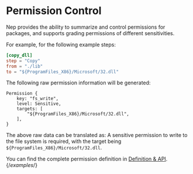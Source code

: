 # Permission Control

Nep provides the ability to summarize and control permissions for packages, and supports grading permissions of different sensitivities.

For example, for the following example steps:

```toml
[copy_dll]
step = "Copy"
from = "./lib"
to = "${ProgramFiles_X86}/Microsoft/32.dll"
```

The following raw permission information will be generated:

```plaintext
Permission {
    key: "fs_write",
    level: Sensitive,
    targets: [
        "${ProgramFiles_X86}/Microsoft/32.dll",
    ],
}
```
The above raw data can be translated as: A sensitive permission to write to the file system is required, with the target being `${ProgramFiles_X86}/Microsoft/32.dll`.

You can find the complete permission definition in [Definition & API](/nep/definition/3-permissions). {/*examples*/}
